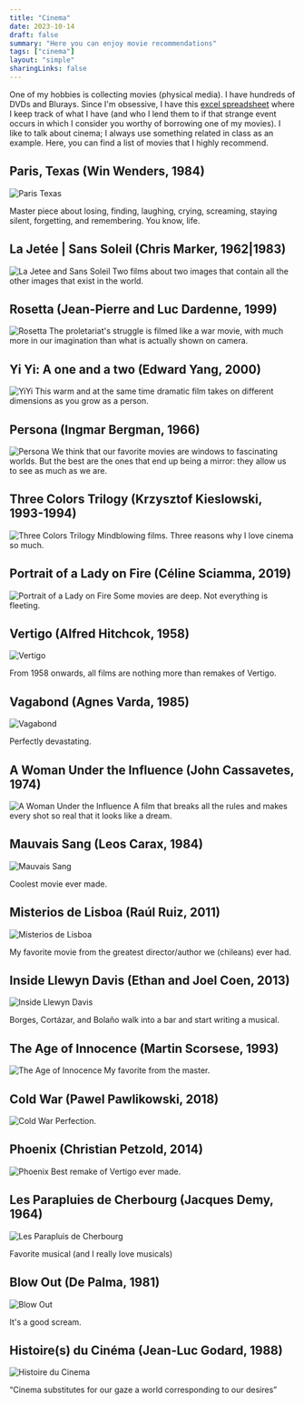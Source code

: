 ```yaml
---
title: "Cinema"
date: 2023-10-14
draft: false
summary: "Here you can enjoy movie recommendations"
tags: ["cinema"]
layout: "simple"
sharingLinks: false
---
```


One of my hobbies is collecting movies (physical media). I have hundreds of DVDs and Blurays. Since I'm obsessive, I have this [excel spreadsheet](https://docs.google.com/spreadsheets/d/1KxzIZF85vcm4fmN1Ep0TReR46NigUAEj/edit?usp=sharing&ouid=115543448429602200561&rtpof=true&sd=true) where I keep track of what I have (and who I lend them to if that strange event occurs in which I consider you worthy of borrowing one of my movies). I like to talk about cinema; I always use something related in class as an example. Here, you can find a list of movies that I highly recommend.

## Paris, Texas (Win Wenders, 1984)
![Paris Texas](/img/wenders2.JPG)

Master piece about losing, finding, laughing, crying, screaming, staying silent, forgetting, and remembering. You know, life.

## La Jetée | Sans Soleil (Chris Marker, 1962|1983)
![La Jetee and Sans Soleil](/img/marker.JPG)
Two films about two images that contain all the other images that exist in the world.

## Rosetta (Jean-Pierre and Luc Dardenne, 1999)
![Rosetta](/img/dardenne.JPG)
The proletariat's struggle is filmed like a war movie, with much more in our imagination than what is actually shown on camera.

## Yi Yi: A one and a two (Edward Yang, 2000)
![YiYi](/img/yang.JPG)
This warm and at the same time dramatic film takes on different dimensions as you grow as a person.

## Persona (Ingmar Bergman, 1966)
![Persona](/img/bergman.JPG)
We think that our favorite movies are windows to fascinating worlds. But the best are the ones that end up being a mirror: they allow us to see as much as we are.

## Three Colors Trilogy (Krzysztof Kieslowski, 1993-1994)
![Three Colors Trilogy](/img/kies.JPG)
Mindblowing films. Three reasons why I love cinema so much.

## Portrait of a Lady on Fire (Céline Sciamma, 2019)
![Portrait of a Lady on Fire](/img/sciamma.JPG)
Some movies are deep. Not everything is fleeting.

<!--
## El otro día (Ignacio Agüero, 2012)
![El otro día](/img/aguero.JPG)
-->

## Vertigo (Alfred Hitchcok, 1958)
![Vertigo](/img/hitch.JPG)

From 1958 onwards, all films are nothing more than remakes of Vertigo.

## Vagabond (Agnes Varda, 1985)
![Vagabond](/img/varda.PNG)

Perfectly devastating.

## A Woman Under the Influence (John Cassavetes, 1974)
![A Woman Under the Influence](/img/cassa.JPG)
A film that breaks all the rules and makes every shot so real that it looks like a dream.

## Mauvais Sang (Leos Carax, 1984)
![Mauvais Sang](/img/carax.JPG)

Coolest movie ever made.

<!--
## No Intenso Agora (João Moreira Salles, 2017)
![No Intenso Agora](/img/salles.PNG)
-->

## Misterios de Lisboa (Raúl Ruiz, 2011)
![Misterios de Lisboa](/img/ruiz.JPG)

My favorite movie from the greatest director/author we (chileans) ever had.

## Inside Llewyn Davis (Ethan and Joel Coen, 2013)
![Inside Llewyn Davis](/img/coen.JPG)

Borges, Cortázar, and Bolaño walk into a bar and start writing a musical.

<!--
## Au Hasard Balthazar (Robert Bresson, 1966)
![Au Hasard Balthazar](/img/bresson.JPG)
-->

## The Age of Innocence (Martin Scorsese, 1993)
![The Age of Innocence](/img/scorsese.PNG)
My favorite from the master.

## Cold War (Pawel Pawlikowski, 2018)
![Cold War](/img/pawli.PNG)
Perfection.

## Phoenix (Christian Petzold, 2014)
![Phoenix](/img/petzold.JPEG)
Best remake of Vertigo ever made.

## Les Parapluies de Cherbourg (Jacques Demy, 1964)
![Les Parapluis de Cherbourg](/img/demy.JPEG)

Favorite musical (and I really love musicals)

## Blow Out (De Palma, 1981)
![Blow Out](/img/depalma.JPG)

It's a good scream.

## Histoire(s) du Cinéma (Jean-Luc Godard, 1988)
![Histoire du Cinema](/img/godard.JPG)

“Cinema substitutes for our gaze a world corresponding to our desires”
